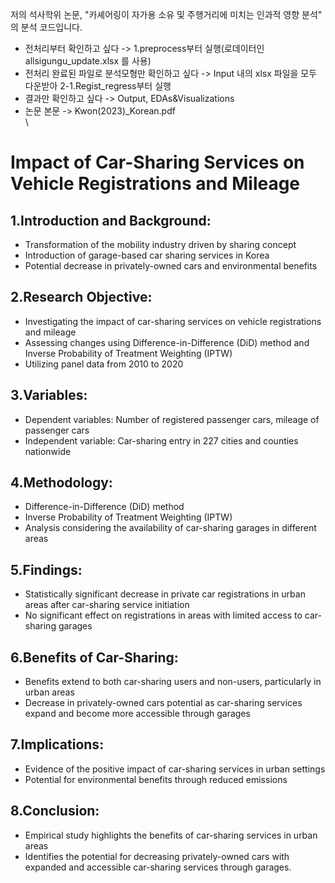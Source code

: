 저의 석사학위 논문, "카셰어링이 자가용 소유 및 주행거리에 미치는 인과적 영향 분석" 의 분석 코드입니다.

* 전처리부터 확인하고 싶다 -> 1.preprocess부터 실행(로데이터인 allsigungu_update.xlsx 를 사용) 
* 전처리 완료된 파일로 분석모형만 확인하고 싶다 -> Input 내의 xlsx 파일을 모두 다운받아 2-1.Regist_regress부터 실행
* 결과만 확인하고 싶다 -> Output, EDAs&Visualizations
* 논문 본문 -> Kwon(2023)_Korean.pdf
\
\
# Impact of Car-Sharing Services on Vehicle Registrations and Mileage

## 1.Introduction and Background:

* Transformation of the mobility industry driven by sharing concept
* Introduction of garage-based car sharing services in Korea
* Potential decrease in privately-owned cars and environmental benefits

## 2.Research Objective:

* Investigating the impact of car-sharing services on vehicle registrations and mileage
* Assessing changes using Difference-in-Difference (DiD) method and Inverse Probability of Treatment Weighting (IPTW)
* Utilizing panel data from 2010 to 2020

## 3.Variables:

* Dependent variables: Number of registered passenger cars, mileage of passenger cars
* Independent variable: Car-sharing entry in 227 cities and counties nationwide

## 4.Methodology:
* Difference-in-Difference (DiD) method
* Inverse Probability of Treatment Weighting (IPTW)
* Analysis considering the availability of car-sharing garages in different areas

## 5.Findings:
* Statistically significant decrease in private car registrations in urban areas after car-sharing service initiation
* No significant effect on registrations in areas with limited access to car-sharing garages

## 6.Benefits of Car-Sharing:
* Benefits extend to both car-sharing users and non-users, particularly in urban areas
* Decrease in privately-owned cars potential as car-sharing services expand and become more accessible through garages

## 7.Implications:
* Evidence of the positive impact of car-sharing services in urban settings
* Potential for environmental benefits through reduced emissions

## 8.Conclusion:
* Empirical study highlights the benefits of car-sharing services in urban areas
* Identifies the potential for decreasing privately-owned cars with expanded and accessible car-sharing services through garages.